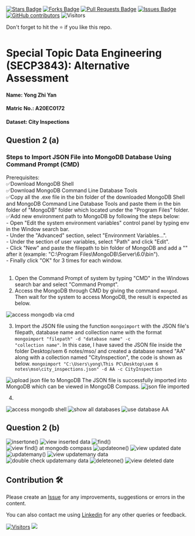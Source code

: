 
<a href="https://github.com/drshahizan/SECP3843/stargazers"><img src="https://img.shields.io/github/stars/drshahizan/SECP3843" alt="Stars Badge"/></a>
<a href="https://github.com/drshahizan/SECP3843/network/members"><img src="https://img.shields.io/github/forks/drshahizan/SECP3843" alt="Forks Badge"/></a>
<a href="https://github.com/drshahizan/SECP3843/pulls"><img src="https://img.shields.io/github/issues-pr/drshahizan/SECP3843" alt="Pull Requests Badge"/></a>
<a href="https://github.com/drshahizan/SECP3843/issues"><img src="https://img.shields.io/github/issues/drshahizan/SECP3843" alt="Issues Badge"/></a>
<a href="https://github.com/drshahizan/SECP3843/graphs/contributors"><img alt="GitHub contributors" src="https://img.shields.io/github/contributors/drshahizan/SECP3843?color=2b9348"></a>
![Visitors](https://api.visitorbadge.io/api/visitors?path=https%3A%2F%2Fgithub.com%2Fdrshahizan%2FSECP3843&labelColor=%23d9e3f0&countColor=%23697689&style=flat)


Don't forget to hit the :star: if you like this repo.

# Special Topic Data Engineering (SECP3843): Alternative Assessment

#### Name: Yong Zhi Yan
#### Matric No.: A20EC0172
#### Dataset: City Inspections	

## Question 2 (a)
### Steps to Import JSON File into MongoDB Database Using Command Prompt (CMD)

Prerequisites: <br>
✅Download MongoDB Shell <br>
✅Download MongoDB Command Line Database Tools <br> 
✅Copy all the .exe file in the bin folder of the downloaded MongoDB Shell and MongoDB Command Line Database Tools and paste them in the bin folder of "MongoDB" folder which located under the "Program Files" folder. <br>
✅Add new environment path to MongoDB by following the steps below: <br>
    - Open "Edit the system environment variables" control panel by typing env in the Window search bar. <br>
    - Under the "Advanced" section, select "Environment Variables...". <br>
    - Under the section of user variables, select "Path" and click "Edit". <br> 
    - Click "New" and paste the filepath to bin folder of MongoDB and add a "\" after it (example: "C:\Program Files\MongoDB\Server\6.0\bin\"). <br>
    - Finally click "OK" for 3 times for each window. <br>
<br> 

1. Open the Command Prompt of system by typing "CMD" in the Windows search bar and select "Command Prompt". 
2. Access the MongoDB through CMD by giving the command <code>mongod</code>. Then wait for the system to access MongoDB, the result is expected as below.
<img src="https://github.com/drshahizan/SECP3843/blob/main/submission/yongzy328/question%202/files/images/Screenshot%202023-06-27%20103533.png" alt="access mongodb via cmd">

3. Import the JSON file using the function <code>mongoimport</code> with the JSON file's filepath, database name and collection name with the format <code>mongoimport "filepath" -d "database name" -c "collection name"</code>. 
In this case, I have saved the JSON file inside the folder Desktop/sem 6 notes/mso/ and created a database named "AA" along with a collection named "CityInspection", the code is shown as below.
<code>mongoimport "C:\Users\yong\This PC\Desktop\sem 6 notes\mso\city_inspections.json" -d AA -c CityInspection</code>
<img src="https://github.com/drshahizan/SECP3843/blob/main/submission/yongzy328/question%202/files/images/Screenshot%202023-06-27%20104340.png" alt="upload json file to MongoDB">
The JSON file is successfully imported into MongoDB which can be viewed in MongoDB Compass.
<img src="https://github.com/drshahizan/SECP3843/blob/main/submission/yongzy328/question%202/files/images/Screenshot%202023-06-27%20104937.png" alt="json file imported">

4. 
<img src="https://github.com/drshahizan/SECP3843/blob/main/submission/yongzy328/question%202/files/images/Screenshot%202023-06-27%20104656.png" alt="access mongodb shell">

<img src="https://github.com/drshahizan/SECP3843/blob/main/submission/yongzy328/question%202/files/images/Screenshot%202023-06-27%20104711.png" alt="show all databases">

<img src="https://github.com/drshahizan/SECP3843/blob/main/submission/yongzy328/question%202/files/images/Screenshot%202023-06-27%20104829.png" alt="use database AA">

## Question 2 (b)
<img src="https://github.com/drshahizan/SECP3843/blob/main/submission/yongzy328/question%202/files/images/Screenshot%202023-06-27%20112357.png" alt="insertone()">

<img src="https://github.com/drshahizan/SECP3843/blob/main/submission/yongzy328/question%202/files/images/Screenshot%202023-06-27%20112337.png" alt="view inserted data">

<img src="https://github.com/drshahizan/SECP3843/blob/main/submission/yongzy328/question%202/files/images/Screenshot%202023-06-27%20113120.png" alt="find()">

<img src="https://github.com/drshahizan/SECP3843/blob/main/submission/yongzy328/question%202/files/images/Screenshot%202023-06-27%20113354.png" alt="view find() at mongodb compass">

<img src="https://github.com/drshahizan/SECP3843/blob/main/submission/yongzy328/question%202/files/images/Screenshot%202023-06-27%20114542.png" alt="updateone()">

<img src="https://github.com/drshahizan/SECP3843/blob/main/submission/yongzy328/question%202/files/images/Screenshot%202023-06-27%20114609.png" alt="view updated date">

<img src="https://github.com/drshahizan/SECP3843/blob/main/submission/yongzy328/question%202/files/images/Screenshot%202023-06-27%20115838.png" alt="updatemany()">

<img src="https://github.com/drshahizan/SECP3843/blob/main/submission/yongzy328/question%202/files/images/Screenshot%202023-06-27%20115823.png" alt="view updatemany data">

<img src="https://github.com/drshahizan/SECP3843/blob/main/submission/yongzy328/question%202/files/images/Screenshot%202023-06-27%20115905.png" alt="double check updatemany data">

<img src="https://github.com/drshahizan/SECP3843/blob/main/submission/yongzy328/question%202/files/images/Screenshot%202023-06-27%20120101.png" alt="deleteone()">

<img src="https://github.com/drshahizan/SECP3843/blob/main/submission/yongzy328/question%202/files/images/Screenshot%202023-06-27%20120123.png" alt="view deleted date">



## Contribution 🛠️
Please create an [Issue](https://github.com/drshahizan/special-topic-data-engineering/issues) for any improvements, suggestions or errors in the content.

You can also contact me using [Linkedin](https://www.linkedin.com/in/drshahizan/) for any other queries or feedback.

[![Visitors](https://api.visitorbadge.io/api/visitors?path=https%3A%2F%2Fgithub.com%2Fdrshahizan&labelColor=%23697689&countColor=%23555555&style=plastic)](https://visitorbadge.io/status?path=https%3A%2F%2Fgithub.com%2Fdrshahizan)
![](https://hit.yhype.me/github/profile?user_id=81284918)



